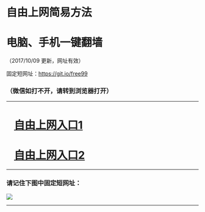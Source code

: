 ﻿# 自由上网简易方法

# 电脑、手机一键翻墙

（2017/10/09 更新，网址有效）

固定短网址：https://git.io/free99

### （微信如打不开，请转到浏览器打开）


***





# &nbsp;&nbsp; <a href="http://ft925821437.fwq-tz-1001.info/fwqtz01.html?t=100900111547 " target="_blank">自由上网入口1</a>
# &nbsp;&nbsp; <a href="http://ft1909029492.fwq-tz-1002.info/fwqtz02.html?t=100900127168 " target="_blank">自由上网入口2</a>
***

### 请记住下图中固定短网址：

<img src="https://s3-us-west-2.amazonaws.com/fwq-1001/yjfq-20170905okok.png" /> 


***

